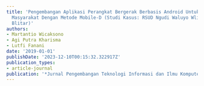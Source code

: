 ```yaml
---
title: 'Pengembangan Aplikasi Perangkat Bergerak Berbasis Android Untuk Survei Kepuasan
  Masyarakat Dengan Metode Mobile-D (Studi Kasus: RSUD Ngudi Waluyo Wlingi Kabupaten
  Blitar)'
authors:
- Martantio Wicaksono
- Agi Putra Kharisma
- Lutfi Fanani
date: '2019-01-01'
publishDate: '2023-12-10T00:15:32.322917Z'
publication_types:
- article-journal
publication: '*Jurnal Pengembangan Teknologi Informasi dan Ilmu Komputer*'
---
```

